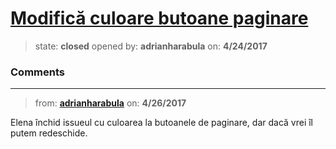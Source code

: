 # [Modifică culoare butoane paginare](https://github.com/adrianharabula/condr/issues/42)

> state: **closed** opened by: **adrianharabula** on: **4/24/2017**



### Comments

---
> from: [**adrianharabula**](https://github.com/adrianharabula/condr/issues/42#issuecomment-297284645) on: **4/26/2017**

Elena închid issueul cu culoarea la butoanele de paginare, dar dacă vrei îl putem redeschide.
